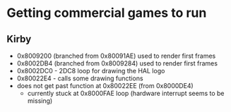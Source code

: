 # Getting commercial games to run

## Kirby
- 0x8009200 (branched from 0x80091AE) used to render first frames
- 0x8002DB4 (branched from 0x8009284) used to render first frames
- 0x8002DC0 - 2DC8 loop for drawing the HAL logo
- 0x80022E4 - calls some drawing functions
- does not get past function at 0x80022EE (from 0x8000DE4)
  - currently stuck at 0x8000FAE loop (hardware interrupt seems to be missing)